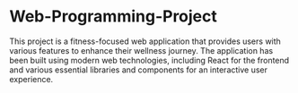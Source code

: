 # Web-Programming-Project

This project is a fitness-focused web application that provides users with various features to enhance their wellness journey. The application has been built using modern web technologies, including React for the frontend and various essential libraries and components for an interactive user experience.
